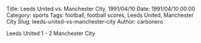 Title: Leeds United vs. Manchester City, 1991/04/10
Date: 1991/04/10 00:00
Category: sports
Tags: football, football scores, Leeds United, Manchester City
Slug: leeds-united-vs-manchester-city
Author: carbonero


Leeds United 1 - 2 Manchester City
